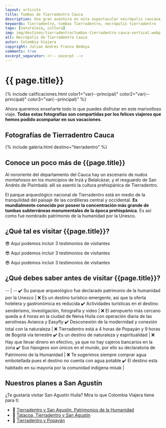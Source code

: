 ```yaml
---
layout: articulo
title: Tumbas de Tierradentro Cauca
description: Una gran aventura en esta espectacular necrópolis caucana.
keywords: Tierradentro, tumbas Tierradentro, necrópolis tierradentro
tags: [naturaleza, cultura]
img: img/destinos/tierradentro/tumbas-tierradentro-cauca-vertical.webp
alt: Necrópolis de Tierradentro Cauca
autor: Colombia Viajera
copyright: Julian Andres Franco Bedoya
comments: true
excerpt_separator: <!-- excerpt -->
---
```

# {{ page.title}}

{% include calificaciones.html color1="var(--principal)" color2="var(--principal)" color3="var(--principal)" %}

Ahora queremos enseñarte todo lo que puedes disfrutar en este marivolloso viaje. **Todas estas fotografías son compartidas por los felices viajeros que hemos podido acompañar en sus vacaciones**.
<!-- excerpt -->

## Fotografías de Tierradentro Cauca

{% include galeria.html destino="tierradentro" %}

## Conoce un poco más de {{page.title}}

Al nororiente del departamento del Cauca hay un escenario de nudos montañosos en los municipios de Inzá y Belalcázar, y el resguardo de San Andrés de Pisimbalá: allí se asentó la cultura prehispánica de Tierradentro.

El parque arqueológico nacional de Tierradentro está en medio de la tranquilidad del paisaje de las cordilleras central y occidental. **Es mundialmente conocido por poseer la concentración más grande de tumbas subterráneas monumentales de la época prehispánica**. Es así como fue nombrado patrimonio de la humanidad por la Unesco.

## ¿Qué tal es visitar {{page.title}}?

😎 Aquí podemos incluir 3 testimonios de visitantes

😎 Aquí podemos incluir 3 testimonios de visitantes

😎 Aquí podemos incluir 3 testimonios de visitantes

## ¿Qué debes saber antes de visitar {{page.title}}?

-- | --
✔️ Su parque arqueológico fue declarado patrimonio de la humanidad por la Unesco | ❌ Es un destino turístico emergente, así que la oferta hotelera y gastronómica es reducida
✔️ Actividades turísticas en el destino: senderismo, investigación, fotografía y video | ❌ El aeropuerto más cercano queda a 4 horas en la ciudad de Neiva Huila con operación diaria de las aerolíneas Avianca y Easyfly
✔️ Desconexión de la modernidad y conexión total con la naturaleza  | ❌ Tierradentro está a 4 horas de Popayán y 9 horas de Bogotá vía terrestre
✔️ Es un destino de naturaleza y espiritualidad  | ❌ Hay que llevar dinero en efectivo, ya que no hay cajeros bancarios en la zona
✔️ Sus hipogeos son únicos en el mundo, por ello su declaratoria de Patrimonio de la Humanidad  | ❌ Te sugerimos siempre comprar agua embotellada pues el destino no cuenta con agua potable
✔️ El destino esta habitado en su mayoría por la comunidad indígena misak  |

## Nuestros planes a San Agustín

¿Te gustaría visitar San Agustín Huila? Mira lo que Colombia Viajera tiene para ti:

- 🎒 [Tierradentro y San Agustín, Patrimonios de la Humanidad]({{site.baseurl}}/cultura/tour-tierradentro-san-agustin/ "Tour Tierradentro y San Agustín, Patrimonios de la Humanidad")
- 🎒 [Tatacoa, Tierradentro y San Agustín]({{site.baseurl}}/cultura/tour-tatacoa-tierradentro-san-agustin/ "Tour Tatacoa, Tierradentro y San Agustín")
- 🎒 [Tierradentro y Popayán]({{site.baseurl}}/cultura/tour-popayan-tierradentro/ "Tour Tierradentro y Popayán")
